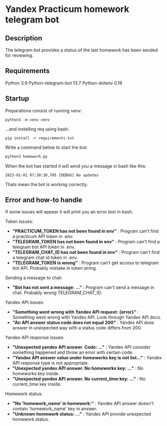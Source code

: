 # Yandex Practicum homework telegram bot

## Description
The telegram bot provides a status of the last homework has been sended for reviewing.

## Requirements
Python 3.9
Python-telegram-bot 13.7
Python-dotenv 0.19

## Startup

Preparations consist of running venv:
```
python3 -m venv venv
```
...and installing req using bash:
```
pip install -r requirements.txt
```

Write a command below to start the bot:

```bash
python3 homework.py
```

When the bot has started it will send you a message in bash like this:

```
2023-01-01 07:30:30,705 [DEBUG] No updates
```

Thats mean the bot is working correctly.

## Error and how-to handle

If some issues will appear it will print you an error text in bash.

Token issues:
- **"PRACTICUM_TOKEN has not been found in env"** : Program can't find a practicum API token in .env.
- **"TELEGRAM_TOKEN has not been found in env"** :  Program can't find a telegram bot API token in .env.
- **"TELEGRAM_CHAT_ID has not been found in env"** :  Program can't find a telegram chat id token in .env.
- **"TELEGRAM_TOKEN is wrong"** : Program can't get access to telegram bot API. Probably mistake in token string.

Sending a message to chat:
- **"Bot has not sent a message: ..."** : Program can't send a message in chat. Probably wrong TELEGRAM_CHAT_ID.

Yandex API issues:
- **"Something went wrong with Yandex API request: {error}"** : Something went wrong with Yandex API. Look through Yandex API docs.
- **"An API answer status code does not equal 200"** : Yandex API does answer in unexpected way with a status code differs from 200.

Yandex API response issues:
- **"Unexpected yandex API answer. Code: ..."** : Yandex API consider something happened and throw an error with certain code.
- **"Yandex API answer value under homeworks key is not list..."** : Yandex API response type is not appropriate.
- **"Unexpected yandex API answer. No homeworks key: ..."** : No homeworks key inside.
- **"Unexpected yandex API answer. No current_time key: ..."** : No current_time key inside.

Homework status:
- **"No 'homework_name' in homework:"** : Yandex API answer doesn't contain 'homework_name' key in answer.
- **"Unknown homework status: ..."** : Yandex API provide unexpected homework status.






